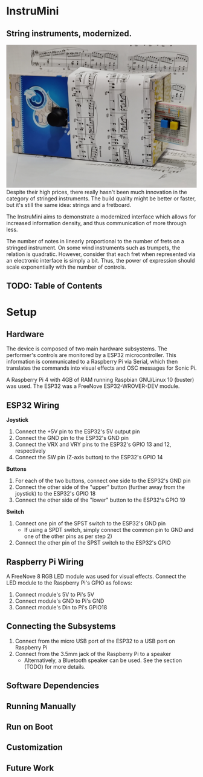 # InstruMini
## String instruments, modernized.
![Image of the InstruMini](media/img_right.jpg)
Despite their high prices, there really hasn't been much innovation in the category of stringed instruments. The build quality might be better or faster, but it's still the same idea: strings and a fretboard.

The InstruMini aims to demonstrate a modernized interface which allows for increased information density, and thus communication of more through less.

The number of notes in linearly proportional to the number of frets on a stringed instrument. On some wind instruments such as trumpets, the relation is quadratic. However, consider that each fret when represented via an electronic interface is simply a bit. Thus, the power of expression should scale exponentially with the number of controls.

## TODO: Table of Contents

# Setup
## Hardware
The device is composed of two main hardware subsystems. The performer's controls are monitored by a ESP32 microcontroller. This information is communicated to a Raspberry Pi via Serial, which then translates the commands into visual effects and OSC messages for Sonic Pi.

A Raspberry Pi 4 with 4GB of RAM running Raspbian GNU/Linux 10 (buster) was used. The ESP32 was a FreeNove ESP32-WROVER-DEV module.

## ESP32 Wiring
__Joystick__
1. Connect the +5V pin to the ESP32's 5V output pin
2. Connect the GND pin to the ESP32's GND pin
3. Connect the VRX and VRY pins to the ESP32's GPIO 13 and 12, respectively
4. Connect the SW pin (Z-axis button) to the ESP32's GPIO 14
   
__Buttons__
1. For each of the two buttons, connect one side to the ESP32's GND pin
2. Connect the other side of the "upper" button (further away from the joystick) to the ESP32's GPIO 18
3. Connect the other side of the "lower" button to the ESP32's GPIO 19

__Switch__
1. Connect one pin of the SPST switch to the ESP32's GND pin
   - If using a SPDT switch, simply connect the common pin to GND and one of the other pins as per step 2)
2. Connect the other pin of the SPST switch to the ESP32's GPIO

## Raspberry Pi Wiring
A FreeNove 8 RGB LED module was used for visual effects. Connect the LED module to the Raspberry Pi's GPIO as follows:
1. Connect module's 5V to Pi's 5V
2. Connect module's GND to Pi's GND
3. Connect module's Din to Pi's GPIO18

## Connecting the Subsystems
1. Connect from the micro USB port of the ESP32 to a USB port on Raspberry Pi
2. Connect from the 3.5mm jack of the Raspberry Pi to a speaker
   - Alternatively, a Bluetooth speaker can be used. See the section (TODO) for more details.

## Software Dependencies

## Running Manually

## Run on Boot

## Customization

## Future Work